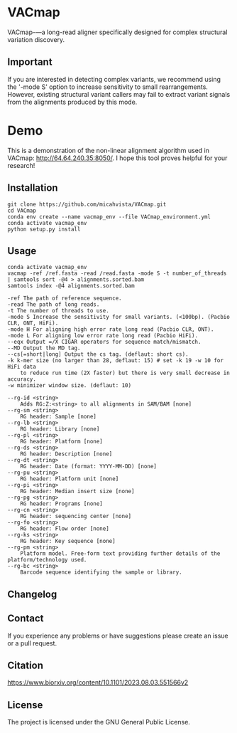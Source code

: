 # VACmap
VACmap-—a long-read aligner specifically designed for complex structural variation discovery.

Important
---------
If you are interested in detecting complex variants, we recommend using the '-mode S' option to increase sensitivity to small rearrangements. However, existing structural variant callers may fail to extract variant signals from the alignments produced by this mode.

# Demo
This is a demonstration of the non-linear alignment algorithm used in VACmap: http://64.64.240.35:8050/. I hope this tool proves helpful for your research!


Installation
------------

    git clone https://github.com/micahvista/VACmap.git
    cd VACmap
    conda env create --name vacmap_env --file VACmap_environment.yml
    conda activate vacmap_env
    python setup.py install

Usage
----------------------    
    
    conda activate vacmap_env
    vacmap -ref /ref.fasta -read /read.fasta -mode S -t number_of_threads | samtools sort -@4 > alignments.sorted.bam
    samtools index -@4 alignments.sorted.bam
    
    -ref The path of reference sequence. 
    -read The path of long reads. 
    -t The number of threads to use. 
    -mode S Increase the sensitivity for small variants. (<100bp). (Pacbio CLR, ONT, HiFi). 
    -mode H For aligning high error rate long read (Pacbio CLR, ONT). 
    -mode L For aligning low error rate long read (Pacbio HiFi). 
    --eqx Output =/X CIGAR operators for sequence match/mismatch.
    --MD Output the MD tag.
    --cs[=short|long] Output the cs tag. (deflaut: short cs).
    -k k-mer size (no larger than 28, deflaut: 15) # set -k 19 -w 10 for HiFi data 
        to reduce run time (2X faster) but there is very small decrease in accuracy.
    -w minimizer window size. (deflaut: 10)

    --rg-id <string>
        Adds RG:Z:<string> to all alignments in SAM/BAM [none]
    --rg-sm <string>
        RG header: Sample [none]
    --rg-lb <string>
        RG header: Library [none]
    --rg-pl <string>
        RG header: Platform [none]
    --rg-ds <string>
        RG header: Description [none]
    --rg-dt <string>
        RG header: Date (format: YYYY-MM-DD) [none]
    --rg-pu <string>
        RG header: Platform unit [none]
    --rg-pi <string>
        RG header: Median insert size [none]
    --rg-pg <string>
        RG header: Programs [none]
    --rg-cn <string>
        RG header: sequencing center [none]
    --rg-fo <string>
        RG header: Flow order [none]
    --rg-ks <string>
        RG header: Key sequence [none]
    --rg-pm <string>
        Platform model. Free-form text providing further details of the platform/technology used.
    --rg-bc <string>
        Barcode sequence identifying the sample or library.
    






Changelog
---------


Contact
-------

If you experience any problems or have suggestions please create an issue or a pull request.

Citation
---------

https://www.biorxiv.org/content/10.1101/2023.08.03.551566v2

License
-------

The project is licensed under the GNU General Public License.
